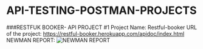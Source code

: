 # API-TESTING-POSTMAN-PROJECTS

###RESTFUK BOOKER- API PROJECT #1
Project Name: Restful-booker
URL of the project: https://restful-booker.herokuapp.com/apidoc/index.html
NEWMAN REPORT: ![NEWMAN REPORT](https://github.com/sahurita/API-TESTING-POSTMAN-PROJECTS/assets/106225905/3dbc5523-afb1-4fc1-9dda-734d67ac6994)


